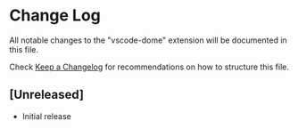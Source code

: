 # Change Log

All notable changes to the "vscode-dome" extension will be documented in this file.

Check [Keep a Changelog](http://keepachangelog.com/) for recommendations on how to structure this file.

## [Unreleased]

- Initial release